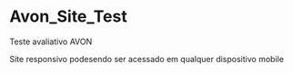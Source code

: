 # Avon_Site_Test

Teste avaliativo  AVON

Site responsivo podesendo ser acessado em qualquer dispositivo mobile
